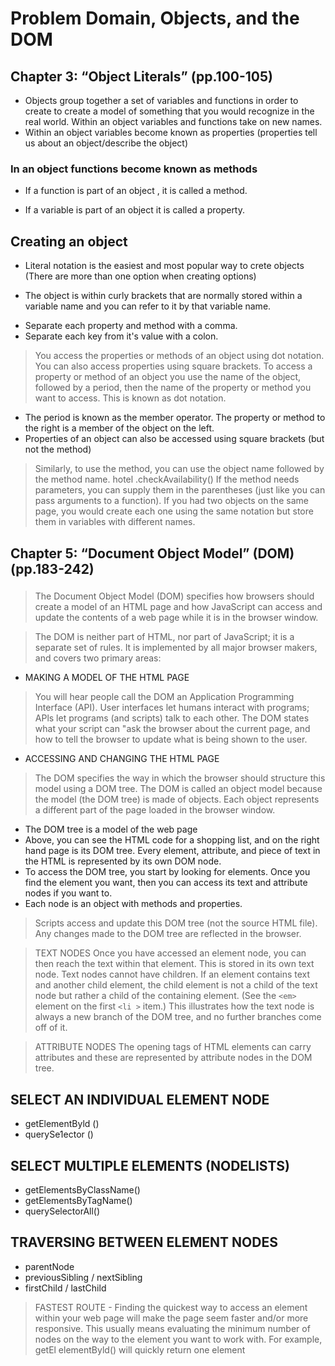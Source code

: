 # Problem Domain, Objects, and the DOM

## Chapter 3: “Object Literals” (pp.100-105)

* Objects group together a set of variables and functions in order to create to create a model of something that you would recognize in the real world. Within an object variables and functions take on new names.
* Within an object variables become known as properties (properties tell us about an object/describe the object)

### In an object functions become known as methods
* If a function is part of an object , it is called a method.

* If a variable is part of an object it is called a property.

## Creating an object

- Literal notation is the easiest and most popular way to crete objects (There are more than one option when creating options)

- The object is within curly brackets that are normally stored within a variable name and you can refer to it by that variable name.

* Separate each property and method with a comma.
* Separate each key from it's value with a colon.

> You access the properties or methods of an object using dot notation.  You can also access properties using square brackets.
> To access a property or method of an object you use the name of the object, followed by a period, then the name of the property or method you want to access. This is known as dot notation.

- The period is known as the member operator. The property or method to the right is a member of the object on the left.
- Properties of an object can also be accessed using square brackets (but not the method)

> Similarly, to use the method, you can use the object name followed by the method name. hotel .checkAvailability()
>If the method needs parameters, you can supply them in the parentheses (just like you can pass arguments to a function).
> If you had two objects on the same page, you would create each one using the same notation but store them in variables with different names.


## Chapter 5: “Document Object Model” (DOM) (pp.183-242)

### 

> The Document Object Model (DOM) specifies how browsers should create a model of an HTML page and how JavaScript can access and update the contents of a web page while it is in the browser window.

> The DOM is neither part of HTML, nor part of JavaScript; it is a separate set of rules. It is implemented by all major browser makers, and covers two primary areas:
- MAKING A MODEL OF THE HTML PAGE
> You will hear people call the DOM an Application Programming Interface (API). User interfaces let humans interact with programs; APls let programs (and scripts) talk to each other. The DOM states what your script can "ask the browser about the current page, and how to tell the browser to update what is being shown to the user.

- ACCESSING AND CHANGING THE HTML PAGE

> The DOM specifies the way in which the browser should structure this model using a DOM tree. The DOM is called an object model because the model (the DOM tree) is made of objects. Each object represents a different part of the page loaded in the browser window.

-  The DOM tree is a model of the web page
- Above, you can see the HTML code for a shopping
list, and on the right hand page is its DOM tree.
Every element, attribute, and piece of text in the
HTML is represented by its own DOM node.
- To access the DOM tree, you start by looking for
elements. Once you find the element you want, then
you can access its text and attribute nodes if you
want to.
- Each node is an object with methods and properties.

> Scripts access and update this DOM tree (not the source HTML file). Any changes made to the DOM tree are reflected in the browser.

> TEXT NODES Once you have accessed an element node, you can then reach the text within that element. This is stored in its own text node. Text nodes cannot have children. If an element contains text and another child element, the child element is not a child of the text node but rather a child of the containing element. (See the `<em>` element on the first `<li >` item.) This illustrates how the text node is always a new branch of the DOM tree, and no further branches come off of it.

> ATTRIBUTE NODES
> The opening tags of HTML elements can carry attributes and these are represented by attribute nodes in the DOM tree.

## SELECT AN INDIVIDUAL ELEMENT NODE

- getElementByld ()
- querySe1ector ()

## SELECT MULTIPLE ELEMENTS (NODELISTS)

- getElementsByClassName()
- getElementsByTagName()
- querySelectorAll()

## TRAVERSING BETWEEN ELEMENT NODES

- parentNode
- previousSibling / nextSibling
- firstChild / lastChild

> FASTEST ROUTE - Finding the quickest way to access an element within your web page will make the page seem faster and/or more responsive. This usually means evaluating the minimum number of nodes on the way to the element you want to work with. For example, getEl elementByld() will quickly return one element